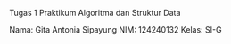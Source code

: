 Tugas 1 Praktikum Algoritma dan Struktur Data

Nama: Gita Antonia Sipayung
NIM: 124240132
Kelas: SI-G
